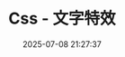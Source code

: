 ---
title: Css - 文字特效
date: 2025-07-08 21:27:37
permalink: /css/文字特效/
article: false
comment: false
editLink: false
categories:
  - Css
tags: 
  - Css
---